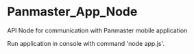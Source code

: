 # Panmaster_App_Node

API Node for communication with Panmaster mobile application

Run application in console with command 'node app.js'.
